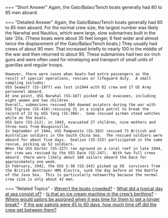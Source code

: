 
=== "Short Answer"
    Again, the Gato/Balao/Tench boats generally had 80 to 85 men aboard.

=== "Detailed Answer"
    Again, the Gato/Balao/Tench boats generally had 80 to 85 men aboard.  For the normal crew size, the largest number was likely the Narwhal and Nautilus, which were large, slow submarines built in the late ‘20s.  (These boats were about 35 feet longer, 6 feet wider and almost twice the displacement of the Gato/Balao/Tench boats.)  They usually had crews of about 90 men.  That increased briefly to nearly 100 in the middle of the war and then returned to about 90.  These submarines had two six-inch guns and were often used for minelaying and transport of small units of guerillas and regular troops.

    However, there were cases when boats had extra passengers as the result of special operations, rescues or lifeguard duty.  A small sampling includes:
    USS Seawolf (SS-1977) was lost in1944 with 82 crew and 17 US Army personnel aboard.
    At one point, USS Narwhal (SS-167) picked up 32 evacuees, including eight women and two children.
    Overall, submarines rescued 504 downed aviators during the war with USS Tigrone (SS-419)-rescuing 31 in a single patrol to break the record of 22 by USS Tang (SS-306).  Some rescued airmen stood watches while on the boats.
    USS Gato (SS-212), in 1943, evacuated 27 children, nine mothers and three nuns from Bougainville.
    In September of 1944, USS Pampanito (SS-383) rescued 73 British and Australian soldiers in the South China Sea.  The rescued soldiers were aboard for about five days.  Sealion (SS-315) participated in the same rescue, picking up 52 soldiers.
    When the USS Darter (SS-227) ran aground on a coral reef in late 1944, her crew was rescued by the USS Dace (SS-247).  With two full crews aboard. there were likely about 160 sailors aboard the Dace for approximately one week.
    In February, 1942, the USS S-38 (SS-143) picked up 58  survivors from the British destroyer HMS Electra, sunk the day before at the Battle of the Java Sea.  This is particularly noteworthy because the normal crew size is only about 42 men.

=== "Related Topics"
    - [Weren’t the boats crowded?](../FAQs/werent-the-boats-crowded.md)
    - [What did a typical day at sea consist of?](../FAQs/what-did-a-typical-day-at-sea-consist-of.md)
    - [Is that an ice cream machine in the crew’s berthing?](../FAQs/is-that-an-ice-cream-machine-in-the-crews-berthing.md)
    - [Where would sailors be assigned when it was time for them to get a longer break?](../FAQs/where-would-sailors-be-assigned-when-it-was-time-for-them-to-get-a-longer-break.md)
    - [If the war patrols were 45 to 60 days, how much time off did the crew get between them?](../FAQs/if-the-war-patrols-were-45-to-60-days-how-much-time-off-did-the-crew-get-between-them.md)
